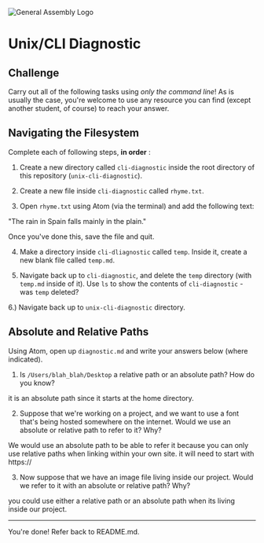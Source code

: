 ![General Assembly Logo](http://i.imgur.com/ke8USTq.png)

# Unix/CLI Diagnostic

## Challenge

Carry out all of the following tasks using _only the command line_! As is
usually the case, you're welcome to use any resource you can find (except
another student, of course) to reach your answer.

## Navigating the Filesystem

Complete each of following steps, **in order** :

1. Create a new directory called `cli-diagnostic` inside the root directory of
this repository (`unix-cli-diagnostic`).

2. Create a new file inside `cli-diagnostic` called `rhyme.txt`.

3. Open `rhyme.txt` using Atom (via the terminal) and add the following text:

 "The rain in Spain falls mainly in the plain."

 Once you've done this, save the file and quit.

4. Make a directory inside `cli-dliagnostic` called `temp`. Inside it, create a new blank file called `temp.md`.

5. Navigate back up to `cli-diagnostic`, and delete the `temp` directory (with `temp.md` inside of it). Use `ls` to show the contents of `cli-diagnostic` - was `temp` deleted?

6.) Navigate back up to `unix-cli-diagnostic` directory.

## Absolute and Relative Paths

Using Atom, open up `diagnostic.md` and write your answers below (where indicated).

1. Is `/Users/blah_blah/Desktop` a relative path or an absolute path? How do you know?

<!-- Answer Starts Here -->
it is an absolute path since it starts at the home directory.
 <!-- Answer Ends Here -->

2. Suppose that we're working on a project, and we want to use a font that's being hosted somewhere on the internet. Would we use an absolute or relative path to refer to it? Why?

 <!-- Answer Starts Here -->
We would use an absolute path to be able to refer it because you can only use relative paths when linking within your own site. it will need to start with https://
 <!-- Answer Ends Here -->

3. Now suppose that we have an image file living inside our project. Would we refer to it with an absolute or relative path? Why?

 <!-- Answer Starts Here -->
you could use either a relative path or an absolute path when its living inside our project.
 <!-- Answer Ends Here -->

<hr>

You're done! Refer back to README.md.
